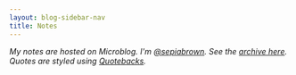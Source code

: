 ```yaml
---
layout: blog-sidebar-nav
title: Notes
---
```


*My notes are hosted on Microblog. I'm [@sepiabrown](https://micro.blog/sepiabrown). See the [archive here](https://notes.sepiabrown.github.io/archive/). Quotes are styled using [Quotebacks](https://quotebacks.net/).*

<div id="microblog"></div>

<script note="" src="https://cdn.jsdelivr.net/gh/Blogger-Peer-Review/quotebacks@1/quoteback.js"></script>

<script>

fetch("https://notes.sepiabrown.github.io/feed.json")
    .then((response) => {return response.json()})
    .then((data) => {
        for(var i = 0; i <data.items.length; i++){
            var timestamp = data.items[i].date_published;
            var date = new Date(timestamp);
            var div = document.createElement("div");
            div.innerHTML = `<div class="bt bb b--black-20 pv4"><div class="f6 black-40"><a href="${data.items[i].url}">${date.getDate() + "/" + (date.getMonth()+1) + "/"+date.getFullYear() }</a></div><div>${data.items[i].content_html}</div></div>`;
            document.getElementById("microblog").appendChild(div);
            //trigger a domcontentloaded to force Quotebacks JS to work
        window.document.dispatchEvent(new Event("DOMContentLoaded", {
            bubbles: true,
            cancelable: true
        }));
        }
                
        console.log(data);
        

    });



</script>